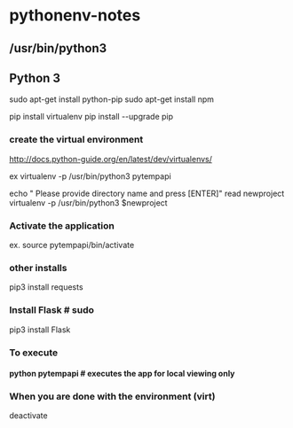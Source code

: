 # pythonenv-notes

## /usr/bin/python3
## Python 3

sudo apt-get install python-pip
sudo apt-get install npm

pip install virtualenv
pip install --upgrade pip

### create the virtual environment
http://docs.python-guide.org/en/latest/dev/virtualenvs/

ex virtualenv -p /usr/bin/python3 pytempapi

echo " Please provide directory name and press [ENTER]"
read newproject
virtualenv -p /usr/bin/python3 $newproject

### Activate the application
ex. source pytempapi/bin/activate

### other installs
pip3 install requests

### Install Flask # sudo
pip3 install Flask

### To execute
#### python pytempapi # executes the app for local viewing only

### When you are done with the environment (virt)
deactivate
